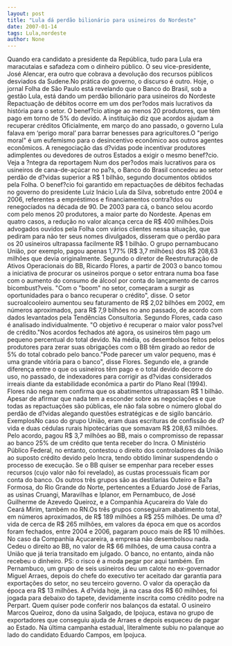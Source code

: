```yaml
---
layout: post
title: "Lula dá perdão bilionário para usineiros do Nordeste"
date: 2007-01-14
tags: Lula,nordeste
author: None
---
```

Quando era candidato a presidente da República, tudo para Lula era maracutaias e safadeza com o dinheiro público.
O seu vice-presidente, José Alencar, era outro que cobrava a devolução dos recursos públicos desviados da Sudene.No prática do governo, o discurso é outro.
Hoje, o jornal Folha de São Paulo está revelando que o Banco do Brasil, sob a gestão Lula, está dando um perdão bilionário para usineiros do Nordeste
Repactuação de débitos ocorre em um dos per?odos mais lucrativos da história para o setor.
O benef?cio atinge ao menos 20 produtores, que têm pago em torno de 5% do devido.
A instituição diz que acordos ajudam a recuperar créditos 
Oficialmente, em março do ano passado, o governo Lula falava em ‘perigo moral’ para barrar benesses para agricultores.O \"perigo moral\" é um eufemismo para o desincentivo econômico aos outros agentes econômicos. A renegociação das d?vidas pode incentivar produtores adimplentes ou devedores de outros Estados a exigir o mesmo benef?cio.
Veja a ?ntegra da reportagem
Num dos per?odos mais lucrativos para os usineiros de cana-de-açúcar no pa?s, o Banco do Brasil concedeu ao setor perdão de d?vidas superior a R$ 1 bilhão, segundo documentos obtidos pela Folha.
O benef?cio foi garantido em repactuações de débitos fechadas no governo do presidente Luiz Inácio Lula da Silva, sobretudo entre 2004 e 2006, referentes a empréstimos e financiamentos contra?dos ou renegociados na década de 90.
De 2003 para cá, o banco selou acordo com pelo menos 20 produtores, a maior parte do Nordeste. Apenas em quatro casos, a redução no valor alcança cerca de R$ 400 milhões.Dois advogados ouvidos pela Folha com vários clientes nessa situação, que pediram para não ter seus nomes divulgados, disseram que o perdão para os 20 usineiros ultrapassa facilmente R$ 1 bilhão. O grupo pernambucano União, por exemplo, pagou apenas 1,77% (R$ 3,7 milhões) dos R$ 208,63 milhões que devia originalmente.
Segundo o diretor de Reestruturação de Ativos Operacionais do BB, Ricardo Flores, a partir de 2003 o banco tomou a iniciativa de procurar os usineiros porque o setor entrara numa boa fase com o aumento do consumo de álcool por conta do lançamento de carros bicombust?veis. \"Com o \"boom\" no setor, começaram a surgir as oportunidades para o banco recuperar o crédito\", disse.
O setor sucroalcooleiro aumentou seu faturamento de R$ 2,02 bilhões em 2002, em números aproximados, para R$ 7,9 bilhões no ano passado, de acordo com dados levantados pela Tendências Consultoria.
Segundo Flores, cada caso é analisado individualmente. \"O objetivo é recuperar o maior valor poss?vel de crédito.\"Nos acordos fechados até agora, os usineiros têm pago um pequeno percentual do total devido. Na média, os desembolsos feitos pelos produtores para zerar suas obrigações com o BB têm girado ao redor de 5% do total cobrado pelo banco.\"Pode parecer um valor pequeno, mas é uma grande vitória para o banco\", disse Flores.
Segundo ele, a grande diferença entre o que os usineiros têm pago e o total devido decorre do uso, no passado, de indexadores para corrigir as d?vidas considerados irreais diante da estabilidade econômica a partir do Plano Real (1994).
Flores não nega nem confirma que os abatimentos ultrapassam R$ 1 bilhão. Apesar de afirmar que nada tem a esconder sobre as negociações e que todas as repactuações são públicas, ele não fala sobre o número global do perdão de d?vidas alegando questões estratégicas e de sigilo bancário.
ExemplosNo caso do grupo União, eram duas escrituras de confissão de d?vida e duas cédulas rurais hipotecárias que somavam R$ 208,63 milhões. Pelo acordo, pagou R$ 3,7 milhões ao BB, mais o compromisso de repassar ao banco 25% de um crédito que tenta receber do Incra.
O Ministério Público Federal, no entanto, contestou o direito dos controladores da União ao suposto crédito devido pelo Incra, tendo obtido liminar suspendendo o processo de execução. Se o BB quiser se empenhar para receber esses recursos (cujo valor não foi revelado), as custas processuais ficam por conta do banco.
Os outros três grupos são as destilarias Outeiro e Ba?a Formosa, do Rio Grande do Norte, pertencentes a Eduardo José de Farias, as usinas Cruangi,
 Maravilhas e Iplanor, em Pernambuco, de José Guilherme de Azevedo Queiroz, e a Companhia Açucareira do Vale do Ceará Mirim, também no RN.Os três grupos conseguiram abatimento total, em números aproximados, de R$ 189 milhões a R$ 255 milhões. De uma d?vida de cerca de R$ 265 milhões, em valores da época em que os acordos foram fechados, entre 2004 e 2006, pagaram pouco mais de R$ 10 milhões.
No caso da Companhia Açucareira, a empresa não desembolsou nada. Cedeu o direito ao BB, no valor de R$ 66 milhões, de uma causa contra a União que já teria transitado em julgado. O banco, no entanto, ainda não recebeu o dinheiro.
PS: o risco é a moda pegar por aqui também. Em Pernambuco, um grupo de seis usineiros deu um calote no ex-governador Miguel Arraes, depois do chefe do executivo ter aceitado dar garantia para exportações do setor, no seu terceiro governo. 
O valor da operação da época era R$ 13 milhões. A d?vida hoje, já na casa dos R$ 60 milhões, foi jogada para debaixo do tapete, devidamente inscrita como crédito podre na Perpart. Quem quiser pode conferir nos balanços da estatal.
O usineiro Marcos Queiroz, dono da usina Salgado, de Ipojuca, estava no grupo de exportadores que conseguiu ajuda de Arraes e depois esqueceu de pagar ao Estado. Na última campanha estadual, literalmente subiu no palanque ao lado do candidato Eduardo Campos, em Ipojuca. 